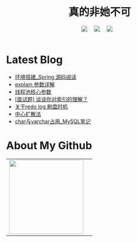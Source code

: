 # <div align="center"> 真的非她不可 </div>

<!-- 个人资料徽标 -->

<div align="center">
  <a href="http://175.178.55.72:8090/"><img src="https://img.shields.io/badge/website-%E4%B8%AA%E4%BA%BA%E7%BD%91%E7%AB%99-blue"></a>&emsp;
  <a href="https://blog.csdn.net/m0_58454316"><img src="https://img.shields.io/badge/CSDN-%E5%8D%9A%E5%AE%A2-c32136"></a>&emsp;
  <a href="https://space.bilibili.com/280201147"><img src="https://img.shields.io/badge/bilibili-B%E7%AB%99-ff69b4"></a>&emsp;
<!-- 访客数统计徽标 -->
<!--   <img src="https://visitor-badge.glitch.me/badge?page_id=lanfucoding" alt="访客统计" /> -->
</div>
  



<br>

# Latest Blog 

<!-- BLOG-POST-LIST:START -->
- [环境搭建_Spring 源码阅读](https://blog.csdn.net/m0_58454316/article/details/129389804)
- [explain 参数详解](https://blog.csdn.net/m0_58454316/article/details/129234221)
- [线程池核心参数](https://blog.csdn.net/m0_58454316/article/details/129216575)
- [[面试题] 谈谈你对索引的理解？](https://blog.csdn.net/m0_58454316/article/details/128749442)
- [关于redo log 刷盘时机](https://blog.csdn.net/m0_58454316/article/details/128746170)
- [中心扩散法](https://blog.csdn.net/m0_58454316/article/details/127741822)
- [char与varchar占用_MySQL笔记](https://blog.csdn.net/m0_58454316/article/details/127715587)
<!-- BLOG-POST-LIST:END -->

# About My Github

<table align="center">
<tr>
<td valign="top">    
	<img height='200' src="https://github-readme-stats.vercel.app/api?username=lanfucoding&show_icons=true&theme=tokyonight"  />
</td>
    
<td valign="top">
	
</td> 
</tr>
</table>


